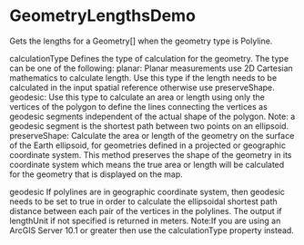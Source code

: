 # GeometryLengthsDemo
Gets the lengths for a Geometry[] when the geometry type is Polyline.

<String> calculationType
Defines the type of calculation for the geometry. The type can be one of the following:
planar: Planar measurements use 2D Cartesian mathematics to calculate length. Use this type if the length needs to be calculated in the input spatial reference otherwise use preserveShape.
geodesic: Use this type to calculate an area or length using only the vertices of the polygon to define the lines connecting the vertices as geodesic segments independent of the actual shape of the polygon. Note: a geodesic segment is the shortest path between two points on an ellipsoid.
preserveShape: Calculate the area or length of the geometry on the surface of the Earth ellipsoid, for geometries defined in a projected or geographic coordinate system. This method preserves the shape of the geometry in its coordinate system which means the true area or length will be calculated for the geometry that is displayed on the map.

<Boolean> geodesic
If polylines are in geographic coordinate system, then geodesic needs to be set to true in order to calculate the ellipsoidal shortest path distance between each pair of the vertices in the polylines. The output if lengthUnit if not specified is returned in meters.
Note:If you are using an ArcGIS Server 10.1 or greater then use the calculationType property instead.
